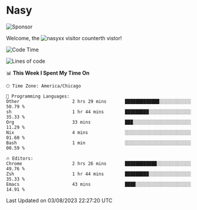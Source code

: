 # Nasy

<!--
<p align="center">
<img height="200" src="https://github-readme-stats.vercel.app/api?username=nasyxx&count_private=true&show_icons=true&theme=dracula&include_all_commits=true"/>
<img height="200" src="https://github-readme-stats.vercel.app/api/top-langs/?username=nasyxx&theme=dracula&hide=html,jupyter+notebook&count_private=true&show_icons=true"/>
</p>

  
----------------
-->

![Sponsor](https://img.shields.io/static/v1.svg?label=Sponsor&message=%E2%9D%A4&logo=GitHub&style=flat&color=pink)
 
Welcome, the ![nasyxx visitor counter](https://count.getloli.com/get/@nasyxx?theme=rule34)th vistor!
 
<!--START_SECTION:waka-->
![Code Time](http://img.shields.io/badge/Code%20Time-3%2C617%20hrs%2056%20mins-blue)

![Lines of code](https://img.shields.io/badge/From%20Hello%20World%20I%27ve%20Written-6.3%20million%20lines%20of%20code-blue)

📊 **This Week I Spent My Time On** 

```text
🕑︎ Time Zone: America/Chicago

💬 Programming Languages: 
Other                    2 hrs 29 mins       █████████████░░░░░░░░░░░░   50.79 % 
sh                       1 hr 44 mins        █████████░░░░░░░░░░░░░░░░   35.33 % 
Org                      33 mins             ███░░░░░░░░░░░░░░░░░░░░░░   11.29 % 
Nix                      4 mins              ░░░░░░░░░░░░░░░░░░░░░░░░░   01.60 % 
Bash                     1 min               ░░░░░░░░░░░░░░░░░░░░░░░░░   00.59 % 

🔥 Editors: 
Chrome                   2 hrs 26 mins       ████████████░░░░░░░░░░░░░   49.76 % 
Zsh                      1 hr 44 mins        █████████░░░░░░░░░░░░░░░░   35.33 % 
Emacs                    43 mins             ████░░░░░░░░░░░░░░░░░░░░░   14.91 % 
```


 Last Updated on 03/08/2023 22:27:20 UTC
<!--END_SECTION:waka-->

<!-- ![visitors](https://visitor-badge.laobi.icu/badge?page_id=nasyxx.nasyxx) -->
